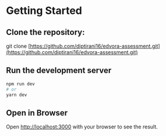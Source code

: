 # Getting Started

## Clone the repository:

git clone [https://github.com/diptirani16/edvora-assessment.git](https://github.com/diptirani16/edvora-assessment.git)

## Run the development server

```bash
npm run dev
# or
yarn dev
```

## Open in Browser

Open [http://localhost:3000](http://localhost:3000) with your browser to see the result.
